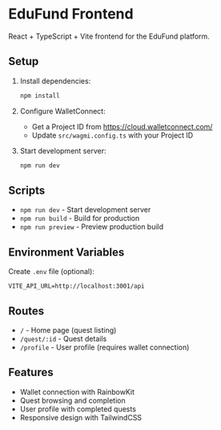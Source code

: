 # EduFund Frontend

React + TypeScript + Vite frontend for the EduFund platform.

## Setup

1. Install dependencies:
   ```bash
   npm install
   ```

2. Configure WalletConnect:
   - Get a Project ID from https://cloud.walletconnect.com/
   - Update `src/wagmi.config.ts` with your Project ID

3. Start development server:
   ```bash
   npm run dev
   ```

## Scripts

- `npm run dev` - Start development server
- `npm run build` - Build for production
- `npm run preview` - Preview production build

## Environment Variables

Create `.env` file (optional):
```
VITE_API_URL=http://localhost:3001/api
```

## Routes

- `/` - Home page (quest listing)
- `/quest/:id` - Quest details
- `/profile` - User profile (requires wallet connection)

## Features

- Wallet connection with RainbowKit
- Quest browsing and completion
- User profile with completed quests
- Responsive design with TailwindCSS



